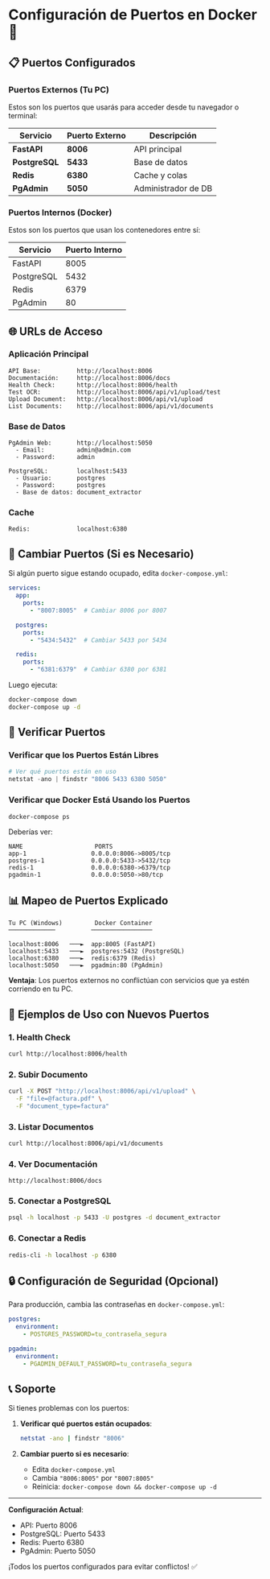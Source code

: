 # Configuración de Puertos en Docker 🐳

## 📋 Puertos Configurados

### **Puertos Externos (Tu PC)**

Estos son los puertos que usarás para acceder desde tu navegador o terminal:

| Servicio | Puerto Externo | Descripción |
|----------|----------------|-------------|
| **FastAPI** | **8006** | API principal |
| **PostgreSQL** | **5433** | Base de datos |
| **Redis** | **6380** | Cache y colas |
| **PgAdmin** | **5050** | Administrador de DB |

### **Puertos Internos (Docker)**

Estos son los puertos que usan los contenedores entre sí:

| Servicio | Puerto Interno |
|----------|----------------|
| FastAPI | 8005 |
| PostgreSQL | 5432 |
| Redis | 6379 |
| PgAdmin | 80 |

## 🌐 URLs de Acceso

### **Aplicación Principal**
```
API Base:          http://localhost:8006
Documentación:     http://localhost:8006/docs
Health Check:      http://localhost:8006/health
Test OCR:          http://localhost:8006/api/v1/upload/test
Upload Document:   http://localhost:8006/api/v1/upload
List Documents:    http://localhost:8006/api/v1/documents
```

### **Base de Datos**
```
PgAdmin Web:       http://localhost:5050
  - Email:         admin@admin.com
  - Password:      admin

PostgreSQL:        localhost:5433
  - Usuario:       postgres
  - Password:      postgres
  - Base de datos: document_extractor
```

### **Cache**
```
Redis:             localhost:6380
```

## 🔄 Cambiar Puertos (Si es Necesario)

Si algún puerto sigue estando ocupado, edita `docker-compose.yml`:

```yaml
services:
  app:
    ports:
      - "8007:8005"  # Cambiar 8006 por 8007

  postgres:
    ports:
      - "5434:5432"  # Cambiar 5433 por 5434

  redis:
    ports:
      - "6381:6379"  # Cambiar 6380 por 6381
```

Luego ejecuta:
```bash
docker-compose down
docker-compose up -d
```

## 🧪 Verificar Puertos

### **Verificar que los Puertos Están Libres**

```powershell
# Ver qué puertos están en uso
netstat -ano | findstr "8006 5433 6380 5050"
```

### **Verificar que Docker Está Usando los Puertos**

```bash
docker-compose ps
```

Deberías ver:
```
NAME                    PORTS
app-1                  0.0.0.0:8006->8005/tcp
postgres-1             0.0.0.0:5433->5432/tcp
redis-1                0.0.0.0:6380->6379/tcp
pgadmin-1              0.0.0.0:5050->80/tcp
```

## 📊 Mapeo de Puertos Explicado

```
Tu PC (Windows)         Docker Container
─────────────          ─────────────────

localhost:8006   ───►  app:8005 (FastAPI)
localhost:5433   ───►  postgres:5432 (PostgreSQL)
localhost:6380   ───►  redis:6379 (Redis)
localhost:5050   ───►  pgadmin:80 (PgAdmin)
```

**Ventaja**: Los puertos externos no conflictúan con servicios que ya estén corriendo en tu PC.

## 🎯 Ejemplos de Uso con Nuevos Puertos

### **1. Health Check**
```bash
curl http://localhost:8006/health
```

### **2. Subir Documento**
```bash
curl -X POST "http://localhost:8006/api/v1/upload" \
  -F "file=@factura.pdf" \
  -F "document_type=factura"
```

### **3. Listar Documentos**
```bash
curl http://localhost:8006/api/v1/documents
```

### **4. Ver Documentación**
```
http://localhost:8006/docs
```

### **5. Conectar a PostgreSQL**
```bash
psql -h localhost -p 5433 -U postgres -d document_extractor
```

### **6. Conectar a Redis**
```bash
redis-cli -h localhost -p 6380
```

## 🔒 Configuración de Seguridad (Opcional)

Para producción, cambia las contraseñas en `docker-compose.yml`:

```yaml
postgres:
  environment:
    - POSTGRES_PASSWORD=tu_contraseña_segura

pgadmin:
  environment:
    - PGADMIN_DEFAULT_PASSWORD=tu_contraseña_segura
```

## 📞 Soporte

Si tienes problemas con los puertos:

1. **Verificar qué puertos están ocupados**:
   ```bash
   netstat -ano | findstr "8006"
   ```

2. **Cambiar puerto si es necesario**:
   - Edita `docker-compose.yml`
   - Cambia `"8006:8005"` por `"8007:8005"`
   - Reinicia: `docker-compose down && docker-compose up -d`

---

**Configuración Actual**:
- API: Puerto 8006
- PostgreSQL: Puerto 5433
- Redis: Puerto 6380
- PgAdmin: Puerto 5050

¡Todos los puertos configurados para evitar conflictos! ✅


